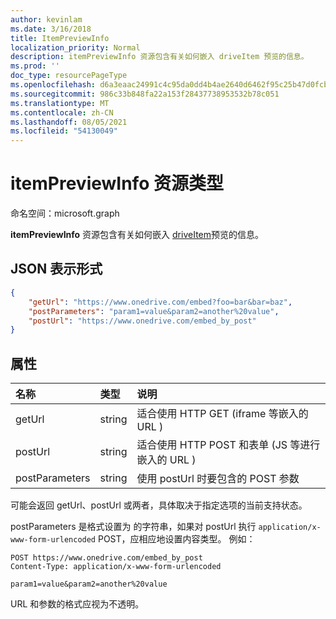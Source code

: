 ```yaml
---
author: kevinlam
ms.date: 3/16/2018
title: ItemPreviewInfo
localization_priority: Normal
description: itemPreviewInfo 资源包含有关如何嵌入 driveItem 预览的信息。
ms.prod: ''
doc_type: resourcePageType
ms.openlocfilehash: d6a3eaac24991c4c95da0dd4b4ae2640d6462f95c25b47d0fcbea6ff459962ec
ms.sourcegitcommit: 986c33b848fa22a153f28437738953532b78c051
ms.translationtype: MT
ms.contentlocale: zh-CN
ms.lasthandoff: 08/05/2021
ms.locfileid: "54130049"
---
```

# <a name="itempreviewinfo-resource-type"></a>itemPreviewInfo 资源类型

命名空间：microsoft.graph

**itemPreviewInfo** 资源包含有关如何嵌入 [driveItem](driveitem.md)预览的信息。

## <a name="json-representation"></a>JSON 表示形式

```json
{
    "getUrl": "https://www.onedrive.com/embed?foo=bar&bar=baz",
    "postParameters": "param1=value&param2=another%20value",
    "postUrl": "https://www.onedrive.com/embed_by_post"
}
```

## <a name="properties"></a>属性

| 名称           | 类型   | 说明
|:---------------|:-------|:---------------------------------------------------
| getUrl         | string | 适合使用 HTTP GET (iframe 等嵌入的 URL ) 
| postUrl        | string | 适合使用 HTTP POST 和表单 (JS 等进行嵌入的 URL ) 
| postParameters | string | 使用 postUrl 时要包含的 POST 参数

可能会返回 getUrl、postUrl 或两者，具体取决于指定选项的当前支持状态。

postParameters 是格式设置为 的字符串，如果对 postUrl 执行 `application/x-www-form-urlencoded` POST，应相应地设置内容类型。 例如：
```
POST https://www.onedrive.com/embed_by_post
Content-Type: application/x-www-form-urlencoded

param1=value&param2=another%20value
```

URL 和参数的格式应视为不透明。

